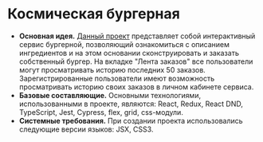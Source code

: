 # __Космическая бургерная__
* __Основная идея.__ [Данный проект](https://resticinspace.kirill.nomoredomains.sbs) представляет собой интерактивный сервис бургерной, позволяющий ознакомиться с описанием ингредиентов и на этом основании сконструировать и заказать собственный бургер. На вкладке "Лента заказов" все пользователи могут просматривать историю последних 50 заказов. Зарегистрированные пользователи имеют возможность просматривать историю своих заказов в личном кабинете сервиса.
* __Базовые составляющие.__ Основными технологиями, использованными в проекте, являются: React, Redux, React DND, TypeScript, Jest, Cypress, flex, grid, css-модули.
* __Системные требования.__ При создании проекта использовались следующие версии языков: JSX, CSS3.